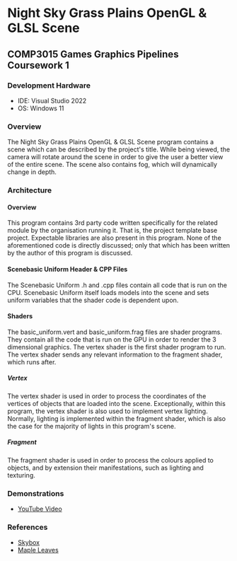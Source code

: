 # Night Sky Grass Plains OpenGL & GLSL Scene
## COMP3015 Games Graphics Pipelines Coursework 1
### Development Hardware
 - IDE: Visual Studio 2022
 - OS: Windows 11
### Overview
The Night Sky Grass Plains OpenGL & GLSL Scene program contains a scene which can be described by the project's title. While being viewed, the camera will rotate around the scene in order to give the user a better view of the entire scene. The scene also contains fog, which will dynamically change in depth.
### Architecture
#### Overview
This program contains 3rd party code written specifically for the related module by the organisation running it. That is, the project template base project. Expectable libraries are also present in this program. None of the aforementioned code is directly discussed; only that which has been written by the author of this program is discussed.
#### Scenebasic Uniform Header & CPP Files
The Scenebasic Uniform .h and .cpp files contain all code that is run on the CPU. Scenebasic Uniform itself loads models into the scene and sets uniform variables that the shader code is dependent upon.
#### Shaders
The basic_uniform.vert and basic_uniform.frag files are shader programs. They contain all the code that is run on the GPU in order to render the 3 dimensional graphics. The vertex shader is the first shader program to run. The vertex shader sends any relevant information to the fragment shader, which runs after.
##### Vertex
The vertex shader is used in order to process the coordinates of the vertices of objects that are loaded into the scene. Exceptionally, within this program, the vertex shader is also used to implement vertex lighting. Normally, lighting is implemented within the fragment shader, which is also the case for the majority of lights in this program's scene.
##### Fragment
The fragment shader is used in order to process the colours applied to objects, and by extension their manifestations, such as lighting and texturing.
### Demonstrations
- [YouTube Video](https://www.youtube.com/watch?v=-0lZlMwWf4w)
### References
 - [Skybox](https://www.pngegg.com/en/png-exlhy)
 - [Maple Leaves](https://www.rawpixel.com/image/2613522/free-illustration-image-leaves-flower-autumn)
